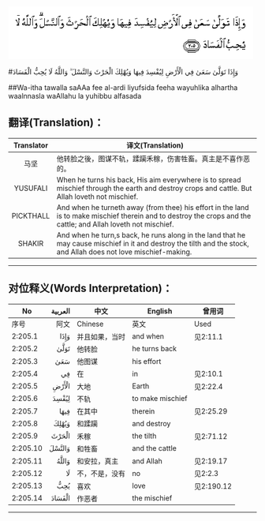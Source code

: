 ![002:205](images/002_205.gif)

#وَإِذَا تَوَلَّىٰ سَعَىٰ فِي الْأَرْضِ لِيُفْسِدَ فِيهَا وَيُهْلِكَ الْحَرْثَ وَالنَّسْلَ ۗ وَاللَّهُ لَا يُحِبُّ الْفَسَادَ 

##Wa-itha tawalla saAAa fee al-ardi liyufsida feeha wayuhlika alhartha waalnnasla waAllahu la yuhibbu alfasada 

## 翻译(Translation)：

| Translator | 译文(Translation)                                            |
| :--------: | ------------------------------------------------------------ |
|    马坚    | 他转脸之後，图谋不轨，蹂躏禾稼，伤害牲畜。真主是不喜作恶的。 |
|  YUSUFALI  | When he turns his back, His aim everywhere is to spread mischief through the earth and destroy crops and cattle. But Allah loveth not mischief. |
| PICKTHALL  | And when he turneth away (from thee) his effort in the land is to make mischief therein and to destroy the crops and the cattle; and Allah loveth not mischief. |
|   SHAKIR   | And when he turn,s back, he runs along in the land that he may cause mischief in it and destroy the tilth and the stock, and Allah does not love mischief-making. |

---

## 对位释义(Words Interpretation)：

| No   | العربية | 中文    | English | 曾用词 |
| ---- | ------: | ------- | ------- | ------ |
| 序号 |    阿文 | Chinese | 英文    | Used   |
| 2:205.1  | وَإِذَا   | 并且如果，当时 | and when         | 见2:11.1   |
| 2:205.2  | تَوَلَّىٰ   | 他转脸         | he turns back    |            |
| 2:205.3  | سَعَىٰ    | 他图谋         | his effort       |            |
| 2:205.4  | فِي     | 在             | in               | 见2:10.1   |
| 2:205.5  | الْأَرْضِ  | 大地           | Earth            | 见2:22.4   |
| 2:205.6  | لِيُفْسِدَ  | 不轨           | to make mischief |            |
| 2:205.7  | فِيهَا   | 在其中         | therein          | 见2:25.29  |
| 2:205.8  | وَيُهْلِكَ  | 和蹂躏         | and destroy      |            |
| 2:205.9  | الْحَرْثَ  | 禾稼           | the tilth        | 见2:71.12  |
| 2:205.10 | وَالنَّسْلَ | 和牲畜         | and the cattle   |            |
| 2:205.11 | وَاللَّهُ  | 和安拉，真主   | and Allah        | 见2:19.17  |
| 2:205.12 | لَا     | 不，不是，没有 | no               | 见2:2.3    |
| 2:205.13 | يُحِبُّ    | 喜欢           | love             | 见2:190.12 |
| 2:205.14 | الْفَسَادَ | 作恶者         | the mischief     |            |

---
